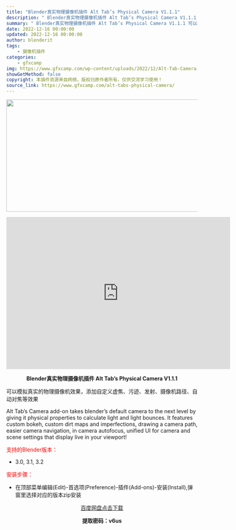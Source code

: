 ```yaml
---
title: "Blender真实物理摄像机插件 Alt Tab’s Physical Camera V1.1.1"
description: "﻿ Blender真实物理摄像机插件 Alt Tab’s Physical Camera V1.1.1 可以模拟真实的物理摄像机效果，添加自定义虚焦、污迹、发射、摄像机路径、自动对焦等效果..."
summary: "﻿ Blender真实物理摄像机插件 Alt Tab’s Physical Camera V1.1.1 可以模拟真实的物理摄像机效果，添加自定义虚焦、污迹、发射、摄像机路径、自动对焦等效果..."
date: 2022-12-16 00:00:00
updated: 2022-12-16 00:00:00
author: blenderit
tags: 
    - 摄像机插件
categories:
    - gfxcamp
img: https://www.gfxcamp.com/wp-content/uploads/2022/12/Alt-Tab-Camera-Addon.jpg
showGetMethod: false
copyright: 本插件资源来自网络，版权归原作者所有，仅供交流学习使用！
source_link: https://www.gfxcamp.com/alt-tabs-physical-camera/
---
```

<div><p><img decoding="async" class="aligncenter size-full wp-image-108903" src="https://www.gfxcamp.com/wp-content/uploads/2022/12/Alt-Tab-Camera-Addon.jpg" data-src="https://www.gfxcamp.com/wp-content/uploads/2022/12/Alt-Tab-Camera-Addon.jpg" alt="" width="590" height="295" data-srcset="https://www.gfxcamp.com/wp-content/uploads/2022/12/Alt-Tab-Camera-Addon.jpg 590w, https://www.gfxcamp.com/wp-content/uploads/2022/12/Alt-Tab-Camera-Addon-150x75.jpg 150w" data-sizes="(max-width: 590px) 100vw, 590px"></p><p style="text-align: center;"><iframe loading="lazy" src="https://player.youku.com/embed/XNTkyNzQwNjcwOA==" width="590" height="400" frameborder="0" allowfullscreen="allowfullscreen" data-mce-fragment="1"><span data-mce-type="bookmark" style="display: inline-block; width: 0px; overflow: hidden; line-height: 0;" class="mce_SELRES_start">﻿</span></iframe></p><p style="text-align: center;"><strong>Blender真实物理摄像机插件 Alt Tab’s Physical Camera V1.1.1</strong></p><p>可以模拟真实的物理摄像机效果，添加自定义虚焦、污迹、发射、摄像机路径、自动对焦等效果</p><p>Alt Tab’s Camera add-on takes blender’s default camera to the next level by giving it physical properties to calculate light and light bounces. It features custom bokeh, custom dirt maps and imperfections, drawing a camera path, easier camera navigation, in camera autofocus, unified UI for camera and scene settings that display live in your viewport!</p><p><span style="color: #ff0000;">支持的Blender版本：</span></p><ul>
<li>3.0, 3.1, 3.2</li>
</ul><p style="text-align: left;"><span style="color: #ff0000;">安装步骤：</span></p><ul>
<li>在顶部菜单编辑(Edit)-首选项(Preference)-插件(Add-ons)-安装(Install),弹窗里选择对应的版本zip安装</li>
</ul><p style="text-align: center;"><a class="maxbutton-3 maxbutton maxbutton-baidu" target="_blank" rel="noopener" href="https://pan.baidu.com/s/1HFAN3xO4jwX9OqhKcEUjVg?pwd=v6us"><span class="mb-text">百度网盘点击下载</span></a></p><p style="text-align: center;"><strong>提取密码：v6us</strong></p></div>